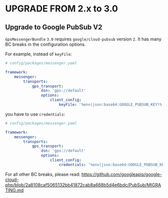UPGRADE FROM 2.x to 3.0
=======================

## Upgrade to Google PubSub V2

`GpsMessengerBundle` `3.0` requires `google/cloud-pubsub` version `2`. It has many BC breaks in the configuration options.

For example, instead of `keyFile`:

```yaml
# config/packages/messenger.yaml

framework:
    messenger:
        transports:
            gps_transport:
                dsn: 'gps://default'
                options:
                    client_config:
                        keyFile: '%env(json:base64:GOOGLE_PUBSUB_KEY)%'
```

you have to use `credentials`:

```yaml
# config/packages/messenger.yaml

framework:
    messenger:
        transports:
            gps_transport:
                dsn: 'gps://default'
                options:
                    client_config:
                        credentials: '%env(json:base64:GOOGLE_PUBSUB_KEY)%'
```

For all other BC breaks, please read: https://github.com/googleapis/google-cloud-php/blob/2a8108caf5065132bb41872cab8a668b5d4e6bdc/PubSub/MIGRATING.md

